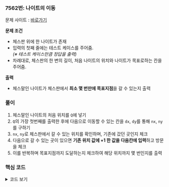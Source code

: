 ### 7562번: 나이트의 이동

문제 사이트 : [바로가기](https://www.acmicpc.net/problem/7562)

**문제 조건**
- 체스판 위에 한 나이트가 존재
- 입력의 첫째 줄에는 테스트 케이스를 주어줌.  
_(※ 테스트 케이스만큼 정답을 출력)_
- 차례대로, 체스판의 한 변의 길이, 처음 나이트의 위치와 나이트가 목표로하는 칸을 주어줌.

**출력**  
- 체스말인 나이트가 체스판에서 **최소 몇 번만에 목표지점**을 갈 수 있는지 출력

### 풀이
1. 체스말인 나이트의 처음 위치를 `Q`에 넣기
2. `Q`의 가장 첫번째를 출력한 후에 다음으로 이동할 수 있는 칸을 `dx`, `dy`를 통해 `nx`, `ny`를 구하기
3. `nx`, `ny`로 체스판에서 갈 수 있는 위치를 확인하며, 기존에 갔던 곳인지 체크
4. 다음으로 갈 수 있는 곳이 있으면 **기존 위치 값에 +1 한 값을 다음칸에 입력**하고 방문을 체크
5. 이를 반복하며 목표지점까지 도달하는지 체크하여 해당 위치까지 몇 번인지를 출력

### 핵심 코드

<details>
<summary>코드 보기</summary>

```cpp
void solve() {
    Q.push({kx, ky});
    while(!Q.empty()) {
        pair<int, int> cur = Q.front(); Q.pop();
        vis[cur.X][cur.Y] = true;   
        if(cur.X == gx && cur.Y == gy) {
            break;
        }
        for(int i = 0; i < 8; i++) {
            int nx = cur.X + dx[i];
            int ny = cur.Y + dy[i];
            if(nx < 0 || nx >= l || ny < 0 || ny >= l) continue;
            if( vis[nx][ny] ) continue;
            vis[nx][ny] = true;
            board[nx][ny] = board[cur.X][cur.Y] + 1;
            Q.push({nx, ny});
        }
    }
    cout << board[gx][gy] << "\n";
}

void reset() {
    for(int i = 0; i < MAX; i++) {
        for(int j = 0; j < MAX; j++) {
            board[i][j] = 0;
            vis[i][j] = false;
        }
    }
    while(!Q.empty()) Q.pop();
}
```
- `Q`의 처음에는 나이트의 초기 위치인 `{kx, ky}`를 넣는다.
- 이를 꺼내서 다음 칸으로 이동할 수 있는 칸들을 구해서 가능한 곳이 있으면 `Q`에 넣는다.
- 다음 칸으로 이동하는 것은 기존 위치에서 +1 한 것이다.
- 해당 위치가 입력 받은 목표지점인지 확인하여 반복문을 종료한다.
- 반복문이 종료되면 **목표지점에 저장된 수**를 출력
- 해당 케이스가 종료되면 `Q`에 남아있는 값들과 `board`와 `vis`를 모두 초기 상태로 초기화 진행한다.

</details>